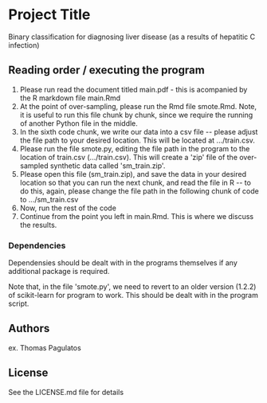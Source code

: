 # Project Title

Binary classification for diagnosing liver disease (as a results of hepatitic C infection)

## Reading order / executing the program

1. Please run read the document titled main.pdf - this is acompanied by the R markdown file main.Rmd
2. At the point of over-sampling, please run the Rmd file smote.Rmd. Note, it is useful to run this file chunk by chunk, since we require the running of another Python file in the middle. 
3. In the sixth code chunk, we write our data into a csv file -- please adjust the file path to your desired location. This will be located at .../train.csv.
4. Please run the file smote.py, editing the file path in the program to the location of train.csv (.../train.csv). This will create a 'zip' file of the over-sampled synthetic data called 'sm_train.zip'. 
5. Please open this file (sm_train.zip), and save the data in your desired location so that you can run the next chunk, and read the file in R -- to do this, again, please change the file path in the following chunk of code to .../sm_train.csv
6. Now, run the rest of the code
7. Continue from the point you left in main.Rmd. This is where we discuss the results.

### Dependencies

Dependensies should be dealt with in the programs themselves if any additional package is required. 

Note that, in the file 'smote.py', we need to revert to an older version (1.2.2) of scikit-learn for program to work. This should be dealt with in the program script.


## Authors

ex. Thomas Pagulatos


## License

See the LICENSE.md file for details
